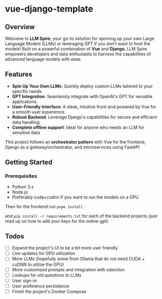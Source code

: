 # vue-django-template

## Overview

Welcome to **LLM Spire**, your go-to solution for spinning up your own Large Language Models (LLMs) or leveraging GPT if you don't want to host the models! Built on a powerful combination of **Vue** and **Django**, LLM Spire empowers developers and data enthusiasts to harness the capabilities of advanced language models with ease.

## Features

- **Spin Up Your Own LLMs**: Quickly deploy custom LLMs tailored to your specific needs.
- **GPT Integration**: Seamlessly integrate with OpenAI's GPT for versatile applications.
- **User-Friendly Interface**: A sleek, intuitive front-end powered by Vue for a smooth user experience.
- **Robust Backend**: Leverage Django's capabilities for secure and efficient data handling.
- **Complete offline support**: Ideal for anyone who needs an LLM for sensitive data

This project follows an **orchestrator pattern** with Vue for the frontend, Django as a gateway/orchestrator, and microservices using FastAPI 


## Getting Started

### Prerequisites

- Python 3.x
- Node.js
- Preferably cuda+cudnn if you want to run the models on a GPU
  
Then for the frontend run `pnpm install`

and `pip install -r requirements.txt` for each of the backend projects (just read up on how to add your keys for the online-gpt)



## Todos
- [ ] Expand the project's UI to be a bit more user friendly
- [ ] Live updates for GPU utilization
- [ ] More LLMs (hopefully some from Ollama that do not need CUDA + cuDNN to utilize the GPU)
- [ ] More customized prompts and integration with selection
- [ ] Lookups for old questions to LLMs
- [ ] User sign-in
- [ ] User preference persistence 
- [ ] Finish the project's Docker Compose
